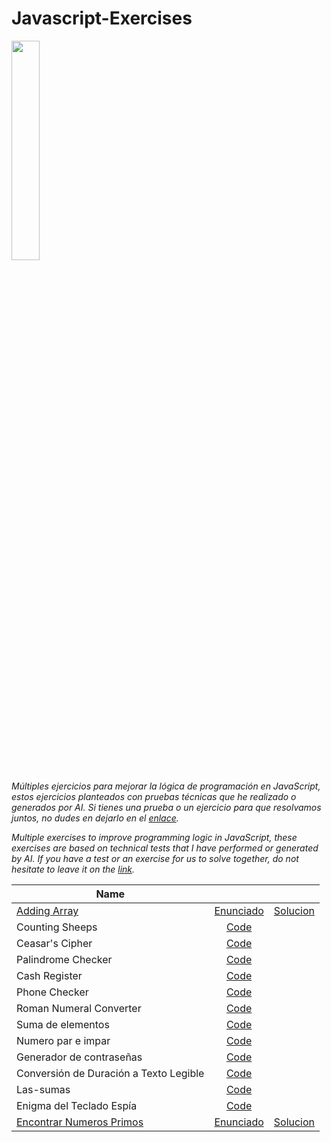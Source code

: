 # Javascript-Exercises
<img src="https://upload.wikimedia.org/wikipedia/commons/6/6a/JavaScript-logo.png" width="30%">

_Múltiples ejercicios para mejorar la lógica de programación en JavaScript, estos ejercicios planteados con pruebas técnicas que he realizado o generados por AI. Si tienes una prueba o un ejercicio para que resolvamos juntos, no dudes en dejarlo en el [enlace](https://github.com/borgesmj/Javascript-Exercises/issues)._


_Multiple exercises to improve programming logic in JavaScript, these exercises are based on technical tests that I have performed or generated by AI. If you have a test or an exercise for us to solve together, do not hesitate to leave it on the [link](https://github.com/borgesmj/Javascript-Exercises/issues)._

| Name      |       |  |
| ------------- |:-------------:|:--------|
|  [Adding Array](https://github.com/borgesmj/Javascript-Exercises/tree/main/Adding-Array)     | [Enunciado](https://github.com/borgesmj/Javascript-Exercises/tree/main/Adding-Array#readme) | [Solucion](https://github.com/borgesmj/Javascript-Exercises/blob/main/Adding-Array/script.js) |
|  Counting Sheeps     | [Code](https://github.com/borgesmj/Javascript-Exercises/tree/main/Adding-Array#adding-arrays)     | 
| Ceasar's Cipher     | [Code](https://github.com/borgesmj/Javascript-Exercises/blob/main/Ceasars-cipher/README.md#ceasars-cipher)      |
| Palindrome Checker     | [Code](https://github.com/borgesmj/Javascript-Exercises/blob/main/Palindrome-Checker/README.md#palindrome-checker)    |
| Cash Register     | [Code](https://github.com/borgesmj/Javascript-Exercises/blob/main/Cash-Register/README.md#cash-register)    |  
| Phone Checker     | [Code](https://github.com/borgesmj/Javascript-Exercises/blob/main/Phone-checker/README.md#phone-checker)    | 
| Roman Numeral Converter   | [Code](https://github.com/borgesmj/Javascript-Exercises/tree/main/Roman-Numeral-Converter#roman-numeral-converter)    | 
| Suma de elementos   | [Code](https://github.com/borgesmj/Javascript-Exercises/tree/main/Suma-de-elementos#suma-de-elementos)    |  
| Numero par e impar   | [Code](https://github.com/borgesmj/Javascript-Exercises/tree/main/Numero-par-e-impar#Numero-par-e-impar)    | 
| Generador de contraseñas   | [Code](https://github.com/borgesmj/Javascript-Exercises/tree/main/Generador-de-Contrase%C3%B1as)    | 
| Conversión de Duración a Texto Legible   | [Code](https://github.com/borgesmj/Javascript-Exercises/blob/main/Seconds-to-letters/README.md#conversi%C3%B3n-de-duraci%C3%B3n-a-texto-legible)    | 
| Las-sumas   | [Code](https://github.com/borgesmj/Javascript-Exercises/blob/main/Las-sumas/README.md#las-sumas)    | 
| Enigma del Teclado Espía   | [Code](https://github.com/borgesmj/Javascript-Exercises/blob/main/Las-sumas/README.md#las-sumas)    | 
|  [Encontrar Numeros Primos](https://github.com/borgesmj/Javascript-Exercises/tree/main/Encontrar%20Numeros%20Primos)     | [Enunciado](https://github.com/borgesmj/Javascript-Exercises/tree/main/Encontrar-Numeros-Primos#readme) | [Solucion](https://github.com/borgesmj/Javascript-Exercises/blob/main/Encontrar-Numeros-Primos/script.js) |

